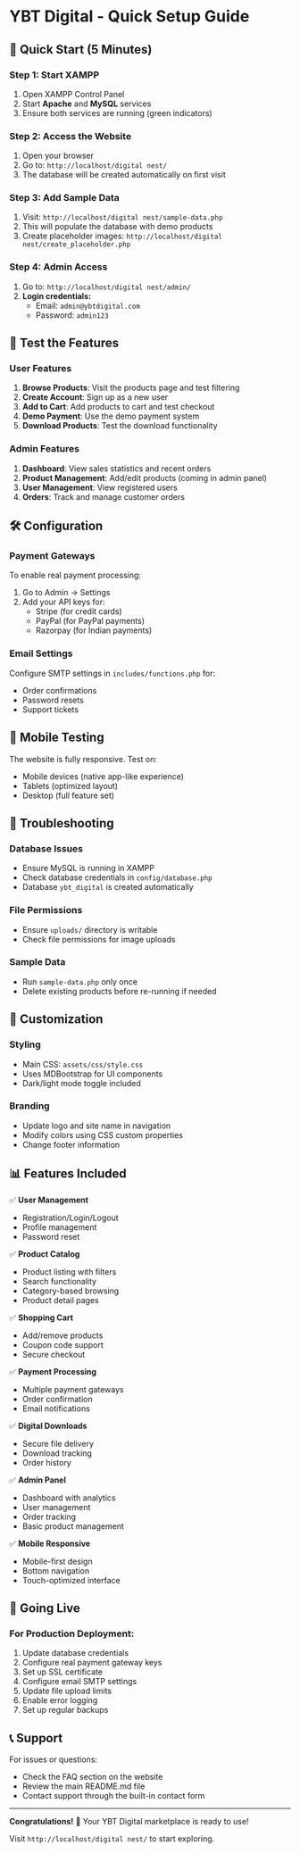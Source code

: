 # YBT Digital - Quick Setup Guide

## 🚀 Quick Start (5 Minutes)

### Step 1: Start XAMPP
1. Open XAMPP Control Panel
2. Start **Apache** and **MySQL** services
3. Ensure both services are running (green indicators)

### Step 2: Access the Website
1. Open your browser
2. Go to: `http://localhost/digital nest/`
3. The database will be created automatically on first visit

### Step 3: Add Sample Data
1. Visit: `http://localhost/digital nest/sample-data.php`
2. This will populate the database with demo products
3. Create placeholder images: `http://localhost/digital nest/create_placeholder.php`

### Step 4: Admin Access
1. Go to: `http://localhost/digital nest/admin/`
2. **Login credentials:**
   - Email: `admin@ybtdigital.com`
   - Password: `admin123`

## 🎯 Test the Features

### User Features
1. **Browse Products**: Visit the products page and test filtering
2. **Create Account**: Sign up as a new user
3. **Add to Cart**: Add products to cart and test checkout
4. **Demo Payment**: Use the demo payment system
5. **Download Products**: Test the download functionality

### Admin Features
1. **Dashboard**: View sales statistics and recent orders
2. **Product Management**: Add/edit products (coming in admin panel)
3. **User Management**: View registered users
4. **Orders**: Track and manage customer orders

## 🛠️ Configuration

### Payment Gateways
To enable real payment processing:
1. Go to Admin → Settings
2. Add your API keys for:
   - Stripe (for credit cards)
   - PayPal (for PayPal payments)
   - Razorpay (for Indian payments)

### Email Settings
Configure SMTP settings in `includes/functions.php` for:
- Order confirmations
- Password resets
- Support tickets

## 📱 Mobile Testing

The website is fully responsive. Test on:
- Mobile devices (native app-like experience)
- Tablets (optimized layout)
- Desktop (full feature set)

## 🔧 Troubleshooting

### Database Issues
- Ensure MySQL is running in XAMPP
- Check database credentials in `config/database.php`
- Database `ybt_digital` is created automatically

### File Permissions
- Ensure `uploads/` directory is writable
- Check file permissions for image uploads

### Sample Data
- Run `sample-data.php` only once
- Delete existing products before re-running if needed

## 🎨 Customization

### Styling
- Main CSS: `assets/css/style.css`
- Uses MDBootstrap for UI components
- Dark/light mode toggle included

### Branding
- Update logo and site name in navigation
- Modify colors using CSS custom properties
- Change footer information

## 📊 Features Included

✅ **User Management**
- Registration/Login/Logout
- Profile management
- Password reset

✅ **Product Catalog**
- Product listing with filters
- Search functionality
- Category-based browsing
- Product detail pages

✅ **Shopping Cart**
- Add/remove products
- Coupon code support
- Secure checkout

✅ **Payment Processing**
- Multiple payment gateways
- Order confirmation
- Email notifications

✅ **Digital Downloads**
- Secure file delivery
- Download tracking
- Order history

✅ **Admin Panel**
- Dashboard with analytics
- User management
- Order tracking
- Basic product management

✅ **Mobile Responsive**
- Mobile-first design
- Bottom navigation
- Touch-optimized interface

## 🚀 Going Live

### For Production Deployment:
1. Update database credentials
2. Configure real payment gateway keys
3. Set up SSL certificate
4. Configure email SMTP settings
5. Update file upload limits
6. Enable error logging
7. Set up regular backups

## 📞 Support

For issues or questions:
- Check the FAQ section on the website
- Review the main README.md file
- Contact support through the built-in contact form

---

**Congratulations!** 🎉 Your YBT Digital marketplace is ready to use!

Visit `http://localhost/digital nest/` to start exploring.
